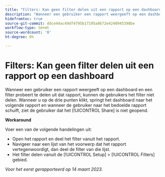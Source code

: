 ```yaml
---
title: "Filters: Kan geen filter delen uit een rapport op een dashboard"
description: "Wanneer een gebruiker een rapport weergeeft op een dashboard en een filter probeert te delen uit dat rapport, kunnen ze het filter niet delen. Als u op de drie stippen klikt, springt het dashboard naar het volgende rapport en wanneer de gebruiker naar het bedoelde rapport schuift, ziet hij of zij dat de optie Delen niet is geopend."
hidefromtoc: true
source-git-commit: ddce44ac49df4795b17195a8672e4240945398be
workflow-type: tm+mt
source-wordcount: '0'
ht-degree: 0%

---
```



# Filters: Kan geen filter delen uit een rapport op een dashboard

Wanneer een gebruiker een rapport weergeeft op een dashboard en een filter probeert te delen uit dat rapport, kunnen de gebruikers het filter niet delen. Wanneer u op de drie punten klikt, springt het dashboard naar het volgende rapport en wanneer de gebruiker naar het bedoelde rapport schuift, ziet de gebruiker dat het [!UICONTROL Share] is niet geopend.

**Workaround**

Voer een van de volgende handelingen uit:

* Open het rapport en deel het filter vanuit het rapport.
* Navigeer naar een lijst van het voorwerp dat het rapport vertegenwoordigt, dan deel de filter van die lijst.
* Het filter delen vanuit de [!UICONTROL Setup] > [!UICONTROL Filters] gebied.

_Voor het eerst gerapporteerd op 14 maart 2023._

